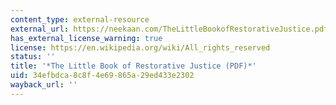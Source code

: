 ```yaml
---
content_type: external-resource
external_url: https://neekaan.com/TheLittleBookofRestorativeJustice.pdf
has_external_license_warning: true
license: https://en.wikipedia.org/wiki/All_rights_reserved
status: ''
title: '*The Little Book of Restorative Justice (PDF)*'
uid: 34efbdca-8c8f-4e69-865a-29ed433e2302
wayback_url: ''
---
```

